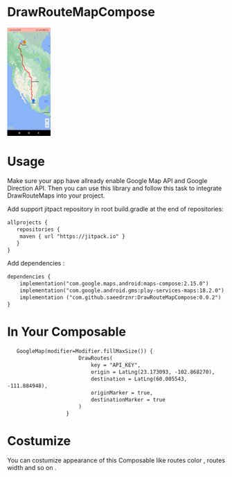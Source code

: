 # DrawRouteMapCompose

<img width=100px height=250px src="https://github.com/saeedrznr/DrawRouteMapCompose/blob/master/app/src/main/res/drawable/example_img.jpg">

# Usage
Make sure your app have allready enable Google Map API and Google Direction API. Then you can use this library and follow this task to integrate DrawRouteMaps into your project.

Add support jitpact repository in root build.gradle at the end of repositories:

<!--START_SECTION:Code-->
```text
allprojects {
   repositories {
	maven { url "https://jitpack.io" }
   }
}
```
<!--END_SECTION:Code-->

Add dependencies :

<!--START_SECTION:Code-->
```text
dependencies {
    implementation("com.google.maps.android:maps-compose:2.15.0")
    implementation("com.google.android.gms:play-services-maps:18.2.0")
    implementation ("com.github.saeedrznr:DrawRouteMapCompose:0.0.2")
}
```
<!--END_SECTION:Code-->

# In Your Composable

<!--START_SECTION:Code-->
```text
   GoogleMap(modifier=Modifier.fillMaxSize()) {
                       DrawRoutes(
                           key = "API_KEY",
                           origin = LatLng(23.173093, -102.868270),
                           destination = LatLng(60.005543, -111.884948),
                           originMarker = true,
                           destinationMarker = true
                       )
                   }
```
<!--END_SECTION:Code-->

# Costumize
 You can costumize appearance of this Composable like routes color , routes width and so on .



